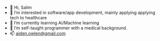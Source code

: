 - 👋 Hi, Salim
- 👀 I’m interested in software/app development, mainly applying applying tech to healthcare
- 🌱 I’m currently learning Ai/Machine learning
- 💞️ I’m self-taught programmer with a medical background.
- 📫 aiden.owlen@gmail.com

<!---
aidenOwlen/aidenOwlen is a ✨ special ✨ repository because its `README.md` (this file) appears on your GitHub profile.
You can click the Preview link to take a look at your changes.
--->
